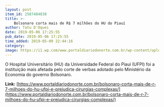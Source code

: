 ```yaml
---
layout: post
item_id: 2587484838
title: >-
    Bolsonaro corta mais de R$ 7 milhões do HU do Piauí
author: Tatu D'Oquei
date: 2019-05-06 17:25:55
pub_date: 2019-05-06 17:25:55
time_added: 2019-05-09 22:44:16
category: 
image: https://i1.wp.com/www.portaldiariodonorte.com.br/wp-content/uploads/2019/05/hu_fachada-piaui.jpg?fit=680%2C453&ssl=1
---
```


O Hospital Universitário (HU) da Universidade Federal do Piauí (UFPI) foi a instituição mais afetada pelo corte de verbas adotado pelo Ministério da Economia do governo Bolsonaro.

**Link:** [https://www.portaldiariodonorte.com.br/bolsonaro-corta-mais-de-r-7-milhoes-do-hu-ufpi-e-prejudica-cirurgias-complexas/](https://www.portaldiariodonorte.com.br/bolsonaro-corta-mais-de-r-7-milhoes-do-hu-ufpi-e-prejudica-cirurgias-complexas/)

